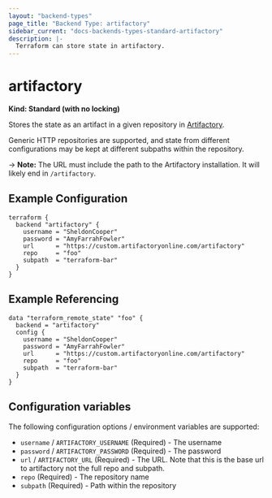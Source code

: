 ```yaml
---
layout: "backend-types"
page_title: "Backend Type: artifactory"
sidebar_current: "docs-backends-types-standard-artifactory"
description: |-
  Terraform can store state in artifactory.
---
```


# artifactory

**Kind: Standard (with no locking)**

Stores the state as an artifact in a given repository in
[Artifactory](https://www.jfrog.com/artifactory/).

Generic HTTP repositories are supported, and state from different
configurations may be kept at different subpaths within the repository.

-> **Note:** The URL must include the path to the Artifactory installation.
It will likely end in `/artifactory`.

## Example Configuration

```hcl
terraform {
  backend "artifactory" {
    username = "SheldonCooper"
    password = "AmyFarrahFowler"
    url      = "https://custom.artifactoryonline.com/artifactory"
    repo     = "foo"
    subpath  = "terraform-bar"
  }
}
```

## Example Referencing

```hcl
data "terraform_remote_state" "foo" {
  backend = "artifactory"
  config {
    username = "SheldonCooper"
    password = "AmyFarrahFowler"
    url      = "https://custom.artifactoryonline.com/artifactory"
    repo     = "foo"
    subpath  = "terraform-bar"
  }
}
```

## Configuration variables

The following configuration options / environment variables are supported:

 * `username` / `ARTIFACTORY_USERNAME` (Required) - The username
 * `password` / `ARTIFACTORY_PASSWORD` (Required) - The password
 * `url` / `ARTIFACTORY_URL` (Required) - The URL. Note that this is the base url to artifactory not the full repo and subpath.
 * `repo` (Required) - The repository name
 * `subpath` (Required) - Path within the repository

